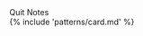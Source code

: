 <div class="quitnote">
<div class="quitnote-title">Quit Notes</div>
{% include 'patterns/card.md' %}
</div>